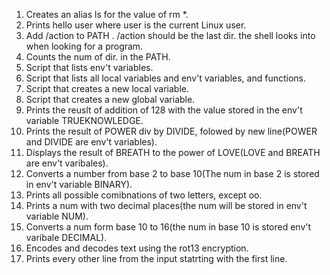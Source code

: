 1. Creates an alias ls for the value of rm *.
2. Prints hello user where user is the current Linux user.
3. Add /action to PATH . /action should be the last dir. the shell looks into when looking for a program.
4. Counts the num of dir. in the PATH.
5. Script that lists env't variables.
6. Script that lists all local variables and env't variables, and functions.
7. Script that creates a new local variable.
8. Script that creates a new global variable.
9. Prints the reuslt of addition of 128 with the value stored in the env't variable TRUEKNOWLEDGE.
10. Prints the result of POWER div by DIVIDE, folowed by new line(POWER and DIVIDE are env't variables).
11. Displays the result of BREATH to the power of LOVE(LOVE and BREATH are env't varibales).
12. Converts a number from base 2 to base 10(The num in base 2 is stored in env't variable BINARY).
13. Prints all possible comibnations of two letters, except oo.
14. Prints a num with two decimal places(the num will be stored in env't variable NUM).
15. Converts a num form base 10 to 16(the num in base 10 is stored env't varibale DECIMAL).
16. Encodes and decodes text using the rot13 encryption.
17. Prints every other line from the input statrting with the first line.
